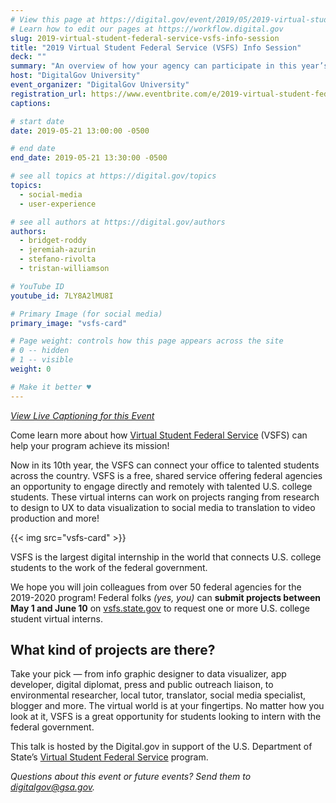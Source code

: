 ```yaml
---
# View this page at https://digital.gov/event/2019/05/2019-virtual-student-federal-service-vsfs
# Learn how to edit our pages at https://workflow.digital.gov
slug: 2019-virtual-student-federal-service-vsfs-info-session
title: "2019 Virtual Student Federal Service (VSFS) Info Session"
deck: ""
summary: "An overview of how your agency can participate in this year’s VSFS program."
host: "DigitalGov University"
event_organizer: "DigitalGov University"
registration_url: https://www.eventbrite.com/e/2019-virtual-student-federal-service-info-session-registration-62009088854
captions: 

# start date
date: 2019-05-21 13:00:00 -0500

# end date
end_date: 2019-05-21 13:30:00 -0500

# see all topics at https://digital.gov/topics
topics: 
  - social-media
  - user-experience

# see all authors at https://digital.gov/authors
authors: 
  - bridget-roddy
  - jeremiah-azurin
  - stefano-rivolta
  - tristan-williamson

# YouTube ID
youtube_id: 7LY8A2lMU8I

# Primary Image (for social media)
primary_image: "vsfs-card"

# Page weight: controls how this page appears across the site
# 0 -- hidden
# 1 -- visible
weight: 0

# Make it better ♥
---
```


_[View Live Captioning for this Event](https://www.captionedtext.com/client/event.aspx?EventID=4039820&CustomerID=321)_

Come learn more about how [Virtual Student Federal Service](https://www.state.gov/virtual-student-federal-service/) (VSFS) can help your program achieve its mission!

Now in its 10th year, the VSFS can connect your office to talented students across the country. VSFS is a free, shared service offering federal agencies an opportunity to engage directly and remotely with talented U.S. college students. These virtual interns can work on projects ranging from research to design to UX to data visualization to social media to translation to video production and more!

{{< img src="vsfs-card" >}}

VSFS is the largest digital internship in the world that connects U.S. college students to the work of the federal government.

We hope you will join colleagues from over 50 federal agencies for the 2019-2020 program! Federal folks _(yes, you)_ can **submit projects between May 1 and June 10** on [vsfs.state.gov](https://vsfs.state.gov/how-to-apply) to request one or more U.S. college student virtual interns.

## What kind of projects are there?

Take your pick — from info graphic designer to data visualizer, app developer, digital diplomat, press and public outreach liaison, to environmental researcher, local tutor, translator, social media specialist, blogger and more. The virtual world is at your fingertips. No matter how you look at it, VSFS is a great opportunity for students looking to intern with the federal government.

This talk is hosted by the Digital.gov in support of the U.S. Department of State’s [Virtual Student Federal Service](https://www.state.gov/vsfs-a-great-opportunity-for-students-and-federal-employees-alike/) program.

_Questions about this event or future events? Send them to [digitalgov@gsa.gov](mailto:digitalgov@gsa.gov)._
